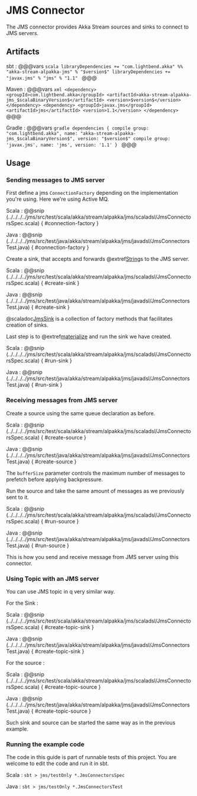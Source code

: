 # JMS Connector

The JMS connector provides Akka Stream sources and sinks to connect to JMS servers.

## Artifacts

sbt
:   @@@vars
    ```scala
    libraryDependencies += "com.lightbend.akka" %% "akka-stream-alpakka-jms" % "$version$"
    libraryDependencies += "javax.jms" % "jms" % "1.1"
    ```
    @@@

Maven
:   @@@vars
    ```xml
    <dependency>
      <groupId>com.lightbend.akka</groupId>
      <artifactId>akka-stream-alpakka-jms_$scalaBinaryVersion$</artifactId>
      <version>$version$</version>
    </dependency>
    <dependency>
      <groupId>javax.jms</groupId>
      <artifactId>jms</artifactId>
      <version>1.1</version>
    </dependency>
    ```
    @@@

Gradle
:   @@@vars
    ```gradle
    dependencies {
      compile group: "com.lightbend.akka", name: "akka-stream-alpakka-jms_$scalaBinaryVersion$", version: "$version$"
      compile group: 'javax.jms', name: 'jms', version: '1.1'
    }
    ```
    @@@

## Usage

### Sending messages to JMS server

First define a jms `ConnectionFactory` depending on the implementation you're using. Here we're using Active MQ.

Scala
: @@snip (../../../../jms/src/test/scala/akka/stream/alpakka/jms/scaladsl/JmsConnectorsSpec.scala) { #connection-factory }

Java
: @@snip (../../../../jms/src/test/java/akka/stream/alpakka/jms/javadsl/JmsConnectorsTest.java) { #connection-factory }


Create a sink, that accepts and forwards @extref[String](java-api:java.lang.String)s to the JMS server.

Scala
: @@snip (../../../../jms/src/test/scala/akka/stream/alpakka/jms/scaladsl/JmsConnectorsSpec.scala) { #create-sink }

Java
: @@snip (../../../../jms/src/test/java/akka/stream/alpakka/jms/javadsl/JmsConnectorsTest.java) { #create-sink }

@scaladoc[JmsSink](akka.stream.alpakka.jms.JmsSink$) is a collection of factory methods that facilitates creation of sinks.

Last step is to @extref[materialize](akka-docs:scala/stream/stream-flows-and-basics) and run the sink we have created.

Scala
: @@snip (../../../../jms/src/test/scala/akka/stream/alpakka/jms/scaladsl/JmsConnectorsSpec.scala) { #run-sink }

Java
: @@snip (../../../../jms/src/test/java/akka/stream/alpakka/jms/javadsl/JmsConnectorsTest.java) { #run-sink }

### Receiving messages from JMS server

Create a source using the same queue declaration as before.

Scala
: @@snip (../../../../jms/src/test/scala/akka/stream/alpakka/jms/scaladsl/JmsConnectorsSpec.scala) { #create-source }

Java
: @@snip (../../../../jms/src/test/java/akka/stream/alpakka/jms/javadsl/JmsConnectorsTest.java) { #create-source }

The `bufferSize` parameter controls the maximum number of messages to prefetch before applying backpressure.

Run the source and take the same amount of messages as we previously sent to it.

Scala
: @@snip (../../../../jms/src/test/scala/akka/stream/alpakka/jms/scaladsl/JmsConnectorsSpec.scala) { #run-source }

Java
: @@snip (../../../../jms/src/test/java/akka/stream/alpakka/jms/javadsl/JmsConnectorsTest.java) { #run-source }

This is how you send and receive message from JMS server using this connector.

### Using Topic with an JMS server

You can use JMS topic in q very similar way.

For the Sink :

Scala
: @@snip (../../../../jms/src/test/scala/akka/stream/alpakka/jms/scaladsl/JmsConnectorsSpec.scala) { #create-topic-sink }

Java
: @@snip (../../../../jms/src/test/java/akka/stream/alpakka/jms/javadsl/JmsConnectorsTest.java) { #create-topic-sink }

For the source :

Scala
: @@snip (../../../../jms/src/test/scala/akka/stream/alpakka/jms/scaladsl/JmsConnectorsSpec.scala) { #create-topic-source }

Java
: @@snip (../../../../jms/src/test/java/akka/stream/alpakka/jms/javadsl/JmsConnectorsTest.java) { #create-topic-source }

Such sink and source can be started the same way as in the previous example.

### Running the example code

The code in this guide is part of runnable tests of this project. You are welcome to edit the code and run it in sbt.

Scala
:   ```
    sbt
    > jms/testOnly *.JmsConnectorsSpec
    ```

Java
:   ```
    sbt
    > jms/testOnly *.JmsConnectorsTest
    ```
